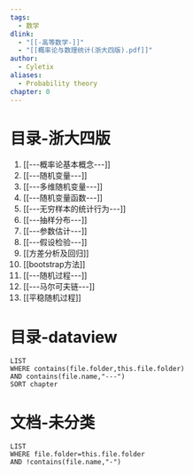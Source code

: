 ```yaml
---
tags:
  - 数学
dlink:
  - "[[-高等数学-]]"
  - "[[概率论与数理统计(浙大四版).pdf]]"
author:
  - Cyletix
aliases:
  - Probability theory
chapter: 0
---
```

# 目录-浙大四版
1. [[---概率论基本概念---]]
2. [[---随机变量---]]
3. [[---多维随机变量---]]
4. [[---随机变量函数---]]
5. [[---无穷样本的统计行为---]]
6. [[---抽样分布---]]
7. [[---参数估计---]]
8. [[---假设检验---]]
9. [[方差分析及回归]]
10. [[bootstrap方法]]
11. [[---随机过程---]]
12. [[---马尔可夫链---]]
13. [[平稳随机过程]]
# 目录-dataview
```dataview
LIST
WHERE contains(file.folder,this.file.folder)
AND contains(file.name,"---")
SORT chapter
```
# 文档-未分类
```dataview
LIST
WHERE file.folder=this.file.folder
AND !contains(file.name,"-")
```